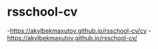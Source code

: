 # rsschool-cv

-https://akylbekmaxutov.github.io/rsschool-cv/cv
-https://akylbekmaxutov.github.io/rsschool-cv/

